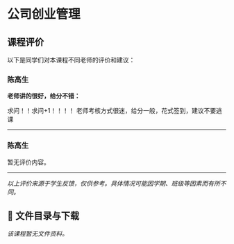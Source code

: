 # 公司创业管理

## 课程评价

以下是同学们对本课程不同老师的评价和建议：

### 陈高生

**老师讲的很好，给分不错：**

求问！！求问+1！！！！         老师考核方式很迷，给分一般，花式签到，建议不要逃课

---

### 陈高生

暂无评价内容。

---

*以上评价来源于学生反馈，仅供参考。具体情况可能因学期、班级等因素而有所不同。*
## 📄 文件目录与下载

_该课程暂无文件资料。_
